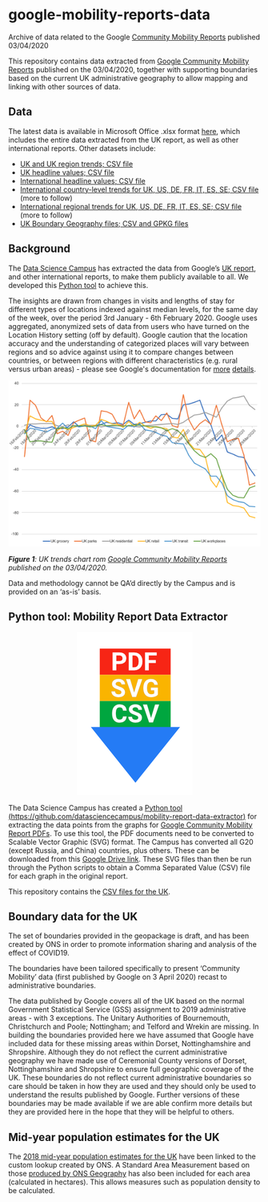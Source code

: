 # google-mobility-reports-data

Archive of data related to the Google [Community Mobility Reports](https://www.google.com/covid19/mobility/) published 03/04/2020

This repository contains data extracted from [Google Community Mobility Reports](https://www.google.com/covid19/mobility/) published on the 03/04/2020, together with supporting boundaries based on the current UK administrative geography to allow mapping and linking with other sources of data. 

## Data

The latest data is available in Microsoft Office .xlsx format [here](https://github.com/datasciencecampus/google-mobility-reports-data/blob/master/google-mobility-profiles.xlsx?raw=true), which includes the entire data extracted from the UK report, as well as other international reports. Other datasets include:

- [UK and UK region trends; CSV file](https://github.com/datasciencecampus/google-mobility-reports-data/blob/master/csvs/uk-all-trends.csv)
- [UK headline values; CSV file](https://github.com/datasciencecampus/google-mobility-reports-data/blob/master/csvs/uk-local-areas-percentage-falls.csv)
- [International headline values; CSV file](https://github.com/datasciencecampus/google-mobility-reports-data/blob/master/csvs/uk-international-percentage-falls.csv)
- [International country-level trends for UK, US, DE, FR, IT, ES, SE; CSV file](https://github.com/datasciencecampus/google-mobility-reports-data/blob/master/csvs/international_national_trends_UK_DE_FR__ES_IT_US_SE.csv) (more to follow)
- [International regional trends for UK, US, DE, FR, IT, ES, SE; CSV file](https://github.com/datasciencecampus/google-mobility-reports-data/blob/master/csvs/international_local_area_trends_UK_DE_FR_ES_IT_US_SE.csv) (more to follow)
- [UK Boundary Geography files; CSV and GPKG files](https://github.com/datasciencecampus/google-mobility-reports-data/tree/master/geography)

## Background

The [Data Science Campus](https://datasciencecampus.ons.gov.uk/) has extracted the data from Google’s [UK report](https://www.gstatic.com/covid19/mobility/2020-03-29_GB_Mobility_Report_en.pdf), and other international reports, to make them publicly available to all. We developed this [Python tool](https://github.com/datasciencecampus/mobility-report-data-extractor) to achieve this.

The insights are drawn from changes in visits and lengths of stay for different types of locations indexed against median levels, for the same day of the week, over the period 3rd January - 6th February 2020. Google uses aggregated, anonymized sets of data from users who have turned on the Location History setting (off by default). Google caution that the location accuracy and the understanding of categorized places will vary between regions and so advice against using it to compare changes between countries, or between regions with different characteristics (e.g. rural versus urban areas) - please see Google's documentation for [more](https://www.blog.google/technology/health/covid-19-community-mobility-reports) [details](https://www.gstatic.com/covid19/mobility/2020-03-29_GB_Mobility_Report_en.pdf). 

<p align="center">
    <img src="imgs/cht-uk-trends.png" alt="trend-chart">
</p>

_**Figure 1**: UK trends chart rom [Google Community Mobility Reports](https://www.google.com/covid19/mobility/) published on the 03/04/2020._

Data and methodology cannot be QA’d directly by the Campus and is provided on an ‘as-is’ basis. 

## Python tool: Mobility Report Data Extractor 

<p align="center">
    <img src="imgs/logo.png" alt="Logo">
</p>

The Data Science Campus has created a [Python tool (https://github.com/datasciencecampus/mobility-report-data-extractor)](https://github.com/datasciencecampus/mobility-report-data-extractor) for extracting the data points from the graphs for [Google Community Mobility Report PDFs](https://www.google.com/covid19/mobility/). To use this tool, the PDF documents need to be converted to Scalable Vector Graphic (SVG) format. The Campus has converted all G20 (except Russia, and China) countries, plus others. These can be downloaded from this [Google Drive link](https://drive.google.com/open?id=1n5XXYbJtf-wNWEkDPe7N8iNfjzJXwZ_d). These SVG files than then be run through the Python scripts to obtain a Comma Separated Value (CSV) file for each graph in the original report.

This repository contains the [CSV files for the UK](https://github.com/datasciencecampus/google-mobility-reports-data/blob/master/csvs/uk-all-trends.csv).

## Boundary data for the UK
The set of boundaries provided in the geopackage is draft, and has been created by ONS in order to promote information sharing and analysis of the effect of COVID19.

The boundaries have been tailored specifically to present ‘Community Mobility’ data (first published by Google on 3 April 2020) recast to administrative boundaries. 
  
The data published by Google covers all of the UK based on the normal Government Statistical  Service (GSS) assignment to 2019 administrative areas - with 3 exceptions. The Unitary Authorities of Bournemouth, Christchurch and Poole; Nottingham; and Telford and Wrekin are missing. In building the boundaries provided here we have assumed that Google have included data for these missing areas within Dorset, Nottinghamshire and Shropshire. Although they do not reflect the current administrative geography we have made use of Ceremonial County versions of Dorset, Nottinghamshire and Shropshire to ensure full geographic coverage of the UK. These boundaries do not reflect current administrative boundaries so care should be taken in how they are used and they should only be used to understand the results published by Google. Further versions of these boundaries may be made available if we are able confirm more details but they are provided here in the hope that they will be helpful to others. 


## Mid-year population estimates for the UK
The [2018 mid-year population estimates for the UK](https://www.ons.gov.uk/peoplepopulationandcommunity/populationandmigration/populationestimates/bulletins/annualmidyearpopulationestimates/mid2018) have been linked to the custom lookup created by ONS. A Standard Area Measurement based on those [produced by ONS Geography](https://geoportal.statistics.gov.uk/search?collection=Dataset&sort=name&tags=all(PRD_SAM) ) has also been included for each area (calculated in hectares). This allows measures such as population density to be calculated.  
